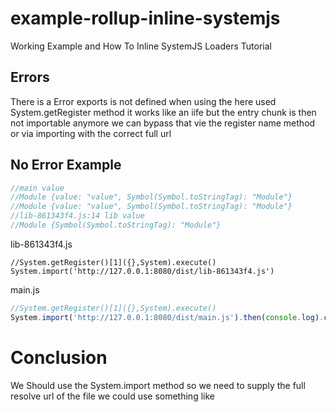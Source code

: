 # example-rollup-inline-systemjs
Working Example and How To Inline SystemJS Loaders Tutorial



## Errors
There is a Error exports is not defined when using the here used System.getRegister method it works like an iife but the entry chunk is then not importable anymore
we can bypass that vie the register name method or via importing with the correct full url


## No Error Example

``` js
//main value
//Module {value: "value", Symbol(Symbol.toStringTag): "Module"}
//Module {value: "value", Symbol(Symbol.toStringTag): "Module"}
//lib-861343f4.js:14 lib value
//Module {Symbol(Symbol.toStringTag): "Module"}
```


lib-861343f4.js
```
//System.getRegister()[1]({},System).execute()
System.import('http://127.0.0.1:8080/dist/lib-861343f4.js')
```


main.js
```js
//System.getRegister()[1]({},System).execute()
System.import('http://127.0.0.1:8080/dist/main.js').then(console.log).catch(console.log)
```


# Conclusion 
We Should use the System.import method so we need to supply the full resolve url of the file we could use something like 
